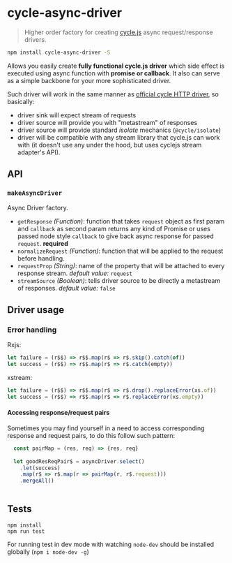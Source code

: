 # cycle-async-driver
> Higher order factory for creating [cycle.js](http://cycle.js.org) async request/response drivers.

```bash
npm install cycle-async-driver -S
```

Allows you easily create **fully functional cycle.js driver** 
which side effect is executed using async function with **promise or callback**.
It also can serve as a simple backbone for your more sophisticated driver.

Such driver will work in the same manner as 
[official cycle HTTP driver](https://github.com/cyclejs/cyclejs/tree/master/http), so basically:

* driver sink will expect stream of requests
* driver source will provide you with "metastream" of responses
* driver source will provide  standard *isolate* mechanics (`@cycle/isolate`)
* driver will be compatible with any stream library that cycle.js can work with 
(it doesn't use any under the hood, but uses cyclejs stream adapter's API).

## API

### `makeAsyncDriver`

Async Driver factory.

- `getResponse` *(Function)*: function that takes `request` object as first param 
and `callback` as second param 
returns any kind of Promise or uses passed node style `callback` 
to give back async response for passed `request`. **required**
- `normalizeRequest` *(Function)*: function that will be applied to the request before handling.  
- `requestProp` *(String)*:  name of the property that will be attached to every response stream. *default value:* `request`
- `streamSource` *(Boolean)*: tells driver source to be directly a metastream of responses. *default value:* `false`

## Driver usage



### Error handling

Rxjs:
```js
let failure = (r$$) => r$$.map(r$ => r$.skip().catch(of))
let success = (r$$) => r$$.map(r$ => r$.catch(empty))
```
xstream:

```js
let failure = (r$$) => r$$.map(r$ => r$.drop().replaceError(xs.of))
let success = (r$$) => r$$.map(r$ => r$.replaceError(xs.empty))

```
#### Accessing response/request pairs
Sometimes you may find yourself in a need to access corresponding
response and request pairs, to do this follow such pattern:

```js    
  const pairMap = (res, req) => {res, req}
  
  let goodResReqPair$ = asyncDriver.select()
    .let(success)
    .map(r$ => r$.map(r => pairMap(r, r$.request)))
    .mergeAll()    
  
```

## Tests
```
npm install
npm run test
```
For running test in dev mode with watching `node-dev` should be installed globally (`npm i node-dev -g`) 
